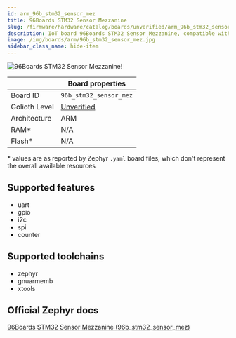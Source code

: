 ```yaml
---
id: arm_96b_stm32_sensor_mez
title: 96Boards STM32 Sensor Mezzanine
slug: /firmware/hardware/catalog/boards/unverified/arm_96b_stm32_sensor_mez
description: IoT board 96Boards STM32 Sensor Mezzanine, compatible with Golioth at unverified level.
image: /img/boards/arm/96b_stm32_sensor_mez.jpg
sidebar_class_name: hide-item
---
```


[//]: # (This is an auto-generated file, do not edit! Changes to it will be lost upon re-generation)

![96Boards STM32 Sensor Mezzanine!](/img/boards/arm/96b_stm32_sensor_mez.jpg "96Boards STM32 Sensor Mezzanine")

|                | Board properties     |
| -------------  | -------------------- |
| Board ID       | `96b_stm32_sensor_mez` |
| Golioth Level  | [Unverified](/firmware/hardware#unverified-boards) |
| Architecture   | ARM |
| RAM*           | N/A |
| Flash*         | N/A |

\* values are as reported by Zephyr `.yaml` board files, which don't represent the overall available resources



## Supported features

* uart
* gpio
* i2c
* spi
* counter

## Supported toolchains

* zephyr
* gnuarmemb
* xtools

## Official Zephyr docs

[96Boards STM32 Sensor Mezzanine (96b_stm32_sensor_mez)](https://docs.zephyrproject.org/3.6.0/boards/arm/96b_stm32_sensor_mez/doc/index.html)
